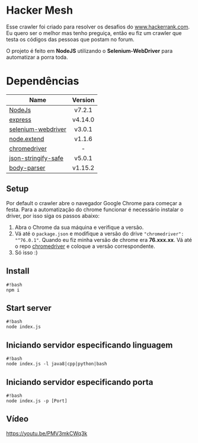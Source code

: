 # Hacker Mesh

Esse crawler foi criado para resolver os desafios do www.hackerrank.com.
Eu quero ser o melhor mas tenho preguiça, então eu fiz um crawler que testa os códigos das pessoas que postam no forum.

O projeto é feito em **NodeJS** utilizando o **Selenium-WebDriver** para automatizar a porra toda.

# Dependências #

| Name                                   | Version       |
| -------------------------------------- |:---------------------------------------:|
| [NodeJs](https://nodejs.org/en/docs/)                                                     | v7.2.1        |
| [express](http://expressjs.com/)                                                          | v4.14.0       |
| [selenium-webdriver](http://seleniumhq.github.io/selenium/docs/api/javascript/index.html) | v3.0.1        |
| [node.extend](https://www.npmjs.com/package/node.extend) 				    				| v1.1.6        |
| [chromedriver](https://www.npmjs.com/package/chromedriver) 				    				| -        |
| [json-stringify-safe](https://github.com/isaacs/json-stringify-safe) 			    		| v5.0.1 	    |
| [body-parser](https://www.npmjs.com/package/body-parser) 			    		| v1.15.2 	    |

## Setup
Por default o crawler abre o navegador Google Chrome para começar a festa. Para a automatização do chrome funcionar é necessário instalar o driver, por isso siga os passos abaixo:

1. Abra o Chrome da sua máquina e verifique a versão.
2. Vá até o `package.json` e modifique a versão do drive `"chromedriver": "^76.0.1"`. Quando eu fiz minha versão de chrome era **76.xxx.xx**. Vá até o repo [chromedriver](https://www.npmjs.com/package/chromedriver) e coloque a versão correspondente.
3. Só isso :)

## Install ##

```
#!bash
npm i
```

## Start server ##

```
#!bash
node index.js
```

## Iniciando servidor especificando linguagem
```
#!bash
node index.js -l java8|cpp|python|bash
```

## Iniciando servidor especificando porta
```
#!bash
node index.js -p [Port]
```

## Vídeo
https://youtu.be/PMV3mkCWq3k

